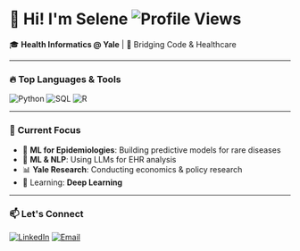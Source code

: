 # 👋 Hi! I'm Selene ![Profile Views](https://komarev.com/ghpvc/?username=seleneee2002&color=dc143c&style=flat)

🎓 **Health Informatics @ Yale** | 🏥 Bridging Code & Healthcare

---

### 🔥 **Top Languages & Tools**
![Python](https://img.shields.io/badge/Python-FFD43B?style=flat&logo=python&logoColor=blue)
![SQL](https://img.shields.io/badge/SQL-025E8C?style=flat&logo=postgresql&logoColor=white)
![R](https://img.shields.io/badge/R-276DC3?style=flat&logo=r&logoColor=white)

---

### 📌 **Current Focus**
- 🧬 **ML for Epidemiologies**: Building predictive models for rare diseases
- 🏥 **ML & NLP**: Using LLMs for EHR analysis
- 📊 **Yale Research**: Conducting economics & policy research
- 🌱 Learning: **Deep Learning** 


---

### 📫 **Let's Connect**
[![LinkedIn](https://img.shields.io/badge/LinkedIn-0077B5?style=for-the-badge&logo=linkedin&logoColor=white)](https://www.linkedin.com/in/selene-mengyao-wang-782305201/)
[![Email](https://img.shields.io/badge/Email-D14836?style=for-the-badge&logo=gmail&logoColor=white)](mailto:mengyao.wang@yale.edu)
